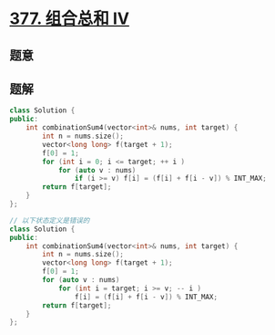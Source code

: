 #  [377. 组合总和 Ⅳ](https://leetcode-cn.com/problems/combination-sum-iv/)

## 题意



## 题解



```c++
class Solution {
public:
    int combinationSum4(vector<int>& nums, int target) {
        int n = nums.size();
        vector<long long> f(target + 1);
        f[0] = 1;
        for (int i = 0; i <= target; ++ i )
            for (auto v : nums)
                if (i >= v) f[i] = (f[i] + f[i - v]) % INT_MAX;
        return f[target];
    }
};
```

```c++
// 以下状态定义是错误的
class Solution {
public:
    int combinationSum4(vector<int>& nums, int target) {
        int n = nums.size();
        vector<long long> f(target + 1);
        f[0] = 1;
        for (auto v : nums)
            for (int i = target; i >= v; -- i )
                f[i] = (f[i] + f[i - v]) % INT_MAX;
        return f[target];
    }
};
```



```python3

```

